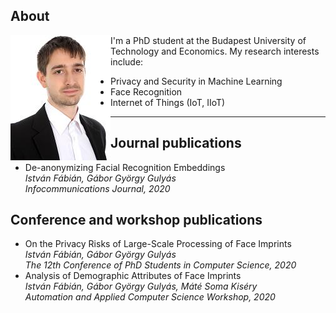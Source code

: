 ## About

<img align="left" src="profile.jpg">

I'm a PhD student at the Budapest University of Technology and Economics. My research interests include:

* Privacy and Security in Machine Learning
* Face Recognition
* Internet of Things (IoT, IIoT)

---

## Journal publications
* De-anonymizing Facial Recognition Embeddings \
_István Fábián, Gábor György Gulyás \
Infocommunications Journal, 2020_



## Conference and workshop publications
* On the Privacy Risks of Large-Scale Processing of Face Imprints \
_István Fábián, Gábor György Gulyás \
The 12th Conference of PhD Students in Computer Science, 2020_
* Analysis of Demographic Attributes of Face Imprints \
_István Fábián, Gábor György Gulyás, Máté Soma Kiséry \
Automation and Applied Computer Science Workshop, 2020_



